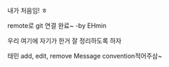 내가 처음임! ㅎ

remote로 git 연결 완료~ -by EHmin

우리 여기에 자기가 한거 잘 정리하도록 하자

태민 add, edit, remove Message convention적어주삼~